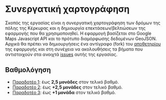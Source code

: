 # Συνεργατική χαρτογράφηση

Σκοπός της εργασίας είναι η συνεργατική χαρτογράφηση των δρόμων της πόλης της Κέρκυρας και η δημιουργία επεκτάσεων/βελτιώσεων της εφαρμογής που θα χρησιμοποιηθεί. Η εφαρμογή βασίζεται στο Google Maps Javascript API και το πρότυπο διαμόρφωσης δεδομένων GeoJSON.
Αρχικά θα πρέπει να δημιουργήσεις ένα αντίγραφο (fork) του [αποθετηρίου](https://github.com/ioniodi/corfu-map) της εφαρμογής και στη συνέχεια να ακολουθήσεις τα βήματα που αντιστοιχούν στα ανοιχτά [issues](https://github.com/ioniodi/corfu-map/issues) αυτής της εργασίας. 

## Βαθμολόγηση

* [Παραδοτέο 1](https://github.com/ioniodi/corfu-map/issues/4): έως **2,5 μονάδες** στον τελικό βαθμό.
* [Παραδοτέο 2](https://github.com/ioniodi/corfu-map/issues/3): έως **+2,5 μονάδες** στον τελικό βαθμό.
* [Παραδοτέο 3](https://github.com/ioniodi/corfu-map/issues/2): έως **+1 μονάδα** στον τελικό βαθμό.
